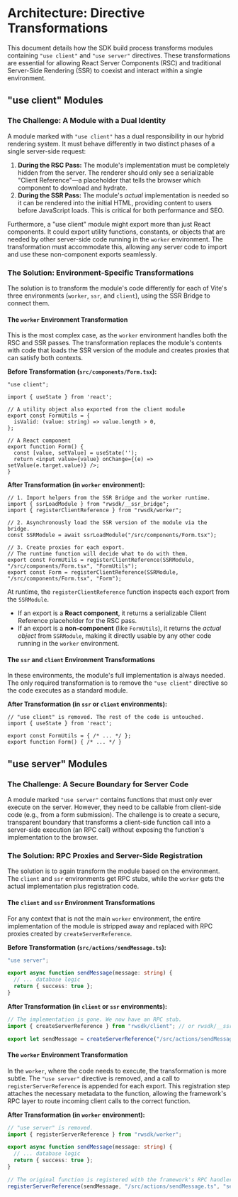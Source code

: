 # Architecture: Directive Transformations

This document details how the SDK build process transforms modules containing `"use client"` and `"use server"` directives. These transformations are essential for allowing React Server Components (RSC) and traditional Server-Side Rendering (SSR) to coexist and interact within a single environment.

## "use client" Modules

### The Challenge: A Module with a Dual Identity

A module marked with `"use client"` has a dual responsibility in our hybrid rendering system. It must behave differently in two distinct phases of a single server-side request:

1.  **During the RSC Pass:** The module's implementation must be completely hidden from the server. The renderer should only see a serializable "Client Reference"—a placeholder that tells the browser which component to download and hydrate.
2.  **During the SSR Pass:** The module's *actual* implementation is needed so it can be rendered into the initial HTML, providing content to users before JavaScript loads. This is critical for both performance and SEO.

Furthermore, a "use client" module might export more than just React components. It could export utility functions, constants, or objects that are needed by other server-side code running in the `worker` environment. The transformation must accommodate this, allowing any server code to import and use these non-component exports seamlessly.

### The Solution: Environment-Specific Transformations

The solution is to transform the module's code differently for each of Vite's three environments (`worker`, `ssr`, and `client`), using the SSR Bridge to connect them.

#### The `worker` Environment Transformation

This is the most complex case, as the `worker` environment handles both the RSC and SSR passes. The transformation replaces the module's contents with code that loads the SSR version of the module and creates proxies that can satisfy both contexts.

**Before Transformation (`src/components/Form.tsx`):**
```tsx
"use client";

import { useState } from 'react';

// A utility object also exported from the client module
export const FormUtils = {
  isValid: (value: string) => value.length > 0,
};

// A React component
export function Form() {
  const [value, setValue] = useState('');
  return <input value={value} onChange={(e) => setValue(e.target.value)} />;
}
```

**After Transformation (in `worker` environment):**
```tsx
// 1. Import helpers from the SSR Bridge and the worker runtime.
import { ssrLoadModule } from "rwsdk/__ssr_bridge";
import { registerClientReference } from "rwsdk/worker";

// 2. Asynchronously load the SSR version of the module via the bridge.
const SSRModule = await ssrLoadModule("/src/components/Form.tsx");

// 3. Create proxies for each export.
// The runtime function will decide what to do with them.
export const FormUtils = registerClientReference(SSRModule, "/src/components/Form.tsx", "FormUtils");
export const Form = registerClientReference(SSRModule, "/src/components/Form.tsx", "Form");
```

At runtime, the `registerClientReference` function inspects each export from the `SSRModule`.
-   If an export is a **React component**, it returns a serializable Client Reference placeholder for the RSC pass.
-   If an export is a **non-component** (like `FormUtils`), it returns the *actual object* from `SSRModule`, making it directly usable by any other code running in the `worker` environment.

#### The `ssr` and `client` Environment Transformations

In these environments, the module's full implementation is always needed. The only required transformation is to remove the `"use client"` directive so the code executes as a standard module.

**After Transformation (in `ssr` or `client` environments):**
```tsx
// "use client" is removed. The rest of the code is untouched.
import { useState } from 'react';

export const FormUtils = { /* ... */ };
export function Form() { /* ... */ }
```

## "use server" Modules

### The Challenge: A Secure Boundary for Server Code

A module marked `"use server"` contains functions that must only ever execute on the server. However, they need to be callable from client-side code (e.g., from a form submission). The challenge is to create a secure, transparent boundary that transforms a client-side function call into a server-side execution (an RPC call) without exposing the function's implementation to the browser.

### The Solution: RPC Proxies and Server-Side Registration

The solution is to again transform the module based on the environment. The `client` and `ssr` environments get RPC stubs, while the `worker` gets the actual implementation plus registration code.

#### The `client` and `ssr` Environment Transformations

For any context that is not the main `worker` environment, the entire implementation of the module is stripped away and replaced with RPC proxies created by `createServerReference`.

**Before Transformation (`src/actions/sendMessage.ts`):**
```ts
"use server";

export async function sendMessage(message: string) {
  // ... database logic
  return { success: true };
}
```

**After Transformation (in `client` or `ssr` environments):**
```ts
// The implementation is gone. We now have an RPC stub.
import { createServerReference } from "rwsdk/client"; // or rwsdk/__ssr

export let sendMessage = createServerReference("/src/actions/sendMessage.ts", "sendMessage");
```

#### The `worker` Environment Transformation

In the `worker`, where the code needs to execute, the transformation is more subtle. The `"use server"` directive is removed, and a call to `registerServerReference` is appended for each export. This registration step attaches the necessary metadata to the function, allowing the framework's RPC layer to route incoming client calls to the correct function.

**After Transformation (in `worker` environment):**
```ts
// "use server" is removed.
import { registerServerReference } from "rwsdk/worker";

export async function sendMessage(message: string) {
  // ... database logic
  return { success: true };
}

// The original function is registered with the framework's RPC handler.
registerServerReference(sendMessage, "/src/actions/sendMessage.ts", "sendMessage");
```
